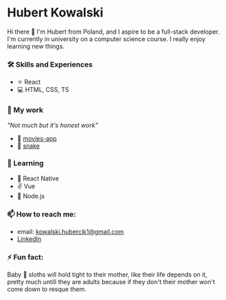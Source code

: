 # Hubert Kowalski

Hi there 👋 I'm Hubert from Poland, and I aspire to be a full-stack developer. I'm currently in university on a computer science course.
I really enjoy learning new things.

### 🛠 Skills and Experiences

- ⚛️ React
- 💻 HTML, CSS, TS

### 🔭 My work

_"Not much but it's honest work"_

- 🍿 [movies-app](https://github.com/hubcio2115/movies-app-frontend)
- 🐍 [snake](https://github.com/hubcio2115/snake)

### 🌱 Learning

- 📱 React Native
- ✌️ Vue
- 🗿 Node.js

### 📫 How to reach me:

- email: kowalski.hubercik1@gmail.com
- [LinkedIn](https://www.linkedin.com/in/hubert-kowalski-447aaa213/)

### ⚡ Fun fact:

Baby 🦥 sloths will hold tight to their mother, like their life depends on it, pretty much untill they are adults because if they don't their mother won't come down to resque them.

